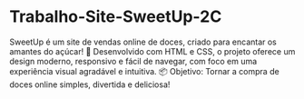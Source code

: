 # Trabalho-Site-SweetUp-2C
SweetUp é um site de vendas online de doces, criado para encantar os amantes do açúcar! 🍬 Desenvolvido com HTML e CSS, o projeto oferece um design moderno, responsivo e fácil de navegar, com foco em uma experiência visual agradável e intuitiva.  📦 Objetivo: Tornar a compra de doces online simples, divertida e deliciosa!
